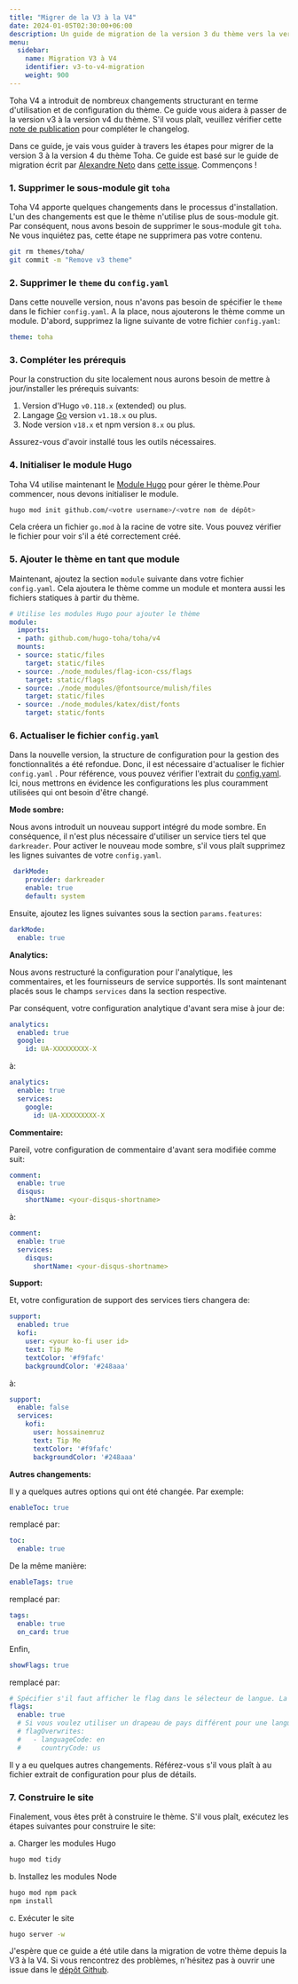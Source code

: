 ```yaml
---
title: "Migrer de la V3 à la V4"
date: 2024-01-05T02:30:00+06:00
description: Un guide de migration de la version 3 du thème vers la version 4.
menu:
  sidebar:
    name: Migration V3 à V4
    identifier: v3-to-v4-migration
    weight: 900
---
```


Toha V4 a introduit de nombreux changements structurant en terme d'utilisation et de configuration du thème. Ce guide vous aidera à passer de la version v3 à la version v4 du thème. S'il vous plaît, veuillez vérifier cette [note de publication](https://github.com/hugo-toha/toha/releases/tag/v4.0.0) pour compléter le changelog.

Dans ce guide, je vais vous guider à travers les étapes pour migrer de la version 3 à la version 4 du thème Toha. Ce guide est basé sur le guide de migration écrit par [Alexandre Neto](https://github.com/SrNetoChan) dans [cette issue](https://github.com/hugo-toha/toha/issues/852). Commençons !

### 1. Supprimer le sous-module git `toha`

Toha V4 apporte quelques changements dans le processus d'installation. L'un des changements est que le thème n'utilise plus de sous-module git. Par conséquent, nous avons besoin de supprimer le sous-module git `toha`. Ne vous inquiétez pas, cette étape ne supprimera pas votre contenu.

```bash
git rm themes/toha/
git commit -m "Remove v3 theme"
```

### 2. Supprimer le `theme` du `config.yaml`

Dans cette nouvelle version, nous n'avons pas besoin de spécifier le `theme` dans le fichier `config.yaml`. A la place, nous ajouterons le thème comme un module. D'abord, supprimez la ligne suivante de votre fichier `config.yaml`:

```yaml
theme: toha
```

### 3. Compléter les prérequis

Pour la construction du site localement nous aurons besoin de mettre à jour/installer les prérequis suivants:

1. Version d'Hugo `v0.118.x` (extended) ou plus.
2. Langage [Go](https://go.dev/doc/install) version `v1.18.x` ou plus.
3. Node version `v18.x` et npm version `8.x` ou plus.

Assurez-vous d'avoir installé tous les outils nécessaires.

### 4. Initialiser le module Hugo

Toha V4 utilise maintenant le [Module Hugo](https://gohugo.io/hugo-modules/) pour gérer le thème.Pour commencer, nous devons initialiser le module.

```bash
hugo mod init github.com/<votre username>/<votre nom de dépôt>
```

Cela créera un fichier `go.mod` à la racine de votre site. Vous pouvez vérifier le fichier pour voir s'il a été correctement créé.

### 5. Ajouter le thème en tant que module

Maintenant, ajoutez la section `module` suivante dans votre fichier `config.yaml`. Cela ajoutera le thème comme un module et montera aussi les fichiers statiques à partir du thème.

```yaml
# Utilise les modules Hugo pour ajouter le thème
module:
  imports:
  - path: github.com/hugo-toha/toha/v4
  mounts:
  - source: static/files
    target: static/files
  - source: ./node_modules/flag-icon-css/flags
    target: static/flags
  - source: ./node_modules/@fontsource/mulish/files
    target: static/files
  - source: ./node_modules/katex/dist/fonts
    target: static/fonts
```

### 6. Actualiser le fichier `config.yaml`

Dans la nouvelle version, la structure de configuration pour la gestion des fonctionnalités a été refondue. Donc, il est nécessaire d'actualiser le fichier `config.yaml` . Pour référence, vous pouvez vérifier l'extrait du [config.yaml](https://github.com/hugo-toha/hugo-toha.github.io/blob/main/config.yaml). Ici, nous mettrons en évidence les configurations les plus couramment utilisées qui ont besoin d'être changé.

**Mode sombre:**

Nous avons introduit un nouveau support intégré du mode sombre. En conséquence, il n'est plus nécessaire d'utiliser un service tiers tel que `darkreader`. Pour activer le nouveau mode sombre, s'il vous plaît supprimez les lignes suivantes de votre `config.yaml`.

```yaml
 darkMode:
    provider: darkreader
    enable: true
    default: system
```

Ensuite, ajoutez les lignes suivantes sous la section `params.features`:

```yaml
darkMode:
  enable: true
```

**Analytics:**

Nous avons restructuré la configuration pour l'analytique, les commentaires, et les fournisseurs de service supportés. Ils sont maintenant placés sous le champs `services` dans la section respective.

Par conséquent, votre configuration analytique d'avant sera mise à jour de:

```yaml
analytics:
  enabled: true
  google:
    id: UA-XXXXXXXXX-X
```

à:

```yaml
analytics:
  enable: true
  services:
    google:
      id: UA-XXXXXXXXX-X
```

**Commentaire:**

Pareil, votre configuration de commentaire d'avant sera modifiée comme suit:

```yaml
comment:
  enable: true
  disqus:
    shortName: <your-disqus-shortname>
```

à:
  
```yaml
comment:
  enable: true
  services:
    disqus:
      shortName: <your-disqus-shortname>
```

**Support:**

Et, votre configuration de support des services tiers changera de:

```yaml
support:
  enabled: true
  kofi:
    user: <your ko-fi user id>
    text: Tip Me
    textColor: '#f9fafc'
    backgroundColor: '#248aaa'
```

à:

```yaml
support:
  enable: false
  services:
    kofi:
      user: hossainemruz
      text: Tip Me
      textColor: '#f9fafc'
      backgroundColor: '#248aaa'
```

**Autres changements:**

Il y a quelques autres options qui ont été changée. Par exemple:

```yaml
enableToc: true
```

remplacé par:

```yaml
toc:
  enable: true
```

De la même manière:

```yaml
enableTags: true
```

remplacé par:

```yaml
tags:
  enable: true
  on_card: true
```

Enfin,

```yaml
showFlags: true
```

remplacé par:

```yaml
# Spécifier s'il faut afficher le flag dans le sélecteur de langue. La valeur par défaut est True.
flags:
  enable: true
  # Si vous voulez utiliser un drapeau de pays différent pour une langue, spécifiez le ici. 
  # flagOverwrites:
  #   - languageCode: en
  #     countryCode: us
```

Il y a eu quelques autres changements. Référez-vous s'il vous plaît à au fichier extrait de configuration pour plus de détails.

### 7. Construire le site

Finalement, vous êtes prêt à construire le thème. S'il vous plaît, exécutez les étapes suivantes pour construire le site:

a. Charger les modules Hugo

```bash
hugo mod tidy
```

b. Installez les modules Node

```bash
hugo mod npm pack
npm install
```

c. Exécuter le site

```bash
hugo server -w
```

J'espère que ce guide a été utile dans la migration de votre thème depuis la V3 à la V4. Si vous rencontrez des problèmes, n'hésitez pas à ouvrir une issue dans le [dépôt Github](https://github.com/hugo-toha/toha).